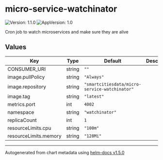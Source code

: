 # micro-service-watchinator

![Version: 1.1.0](https://img.shields.io/badge/Version-1.1.0-informational?style=flat-square) ![AppVersion: 1.0](https://img.shields.io/badge/AppVersion-1.0-informational?style=flat-square)

Cron job to watch microservices and make sure they are alive

## Values

| Key | Type | Default | Description |
|-----|------|---------|-------------|
| CONSUMER_URI | string | `""` |  |
| image.pullPolicy | string | `"Always"` |  |
| image.repository | string | `"smartcitiesdata/micro-service-watchinator"` |  |
| image.tag | string | `"latest"` |  |
| metrics.port | int | `4002` |  |
| namespace | string | `"watchinator"` |  |
| replicaCount | int | `1` |  |
| resourceLimits.cpu | string | `"100m"` |  |
| resourceLimits.memory | string | `"128Mi"` |  |

----------------------------------------------
Autogenerated from chart metadata using [helm-docs v1.5.0](https://github.com/norwoodj/helm-docs/releases/v1.5.0)
